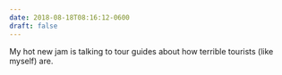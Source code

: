 ```yaml
---
date: 2018-08-18T08:16:12-0600
draft: false
---
```


My hot new jam is talking to tour guides about how terrible tourists (like myself) are.

